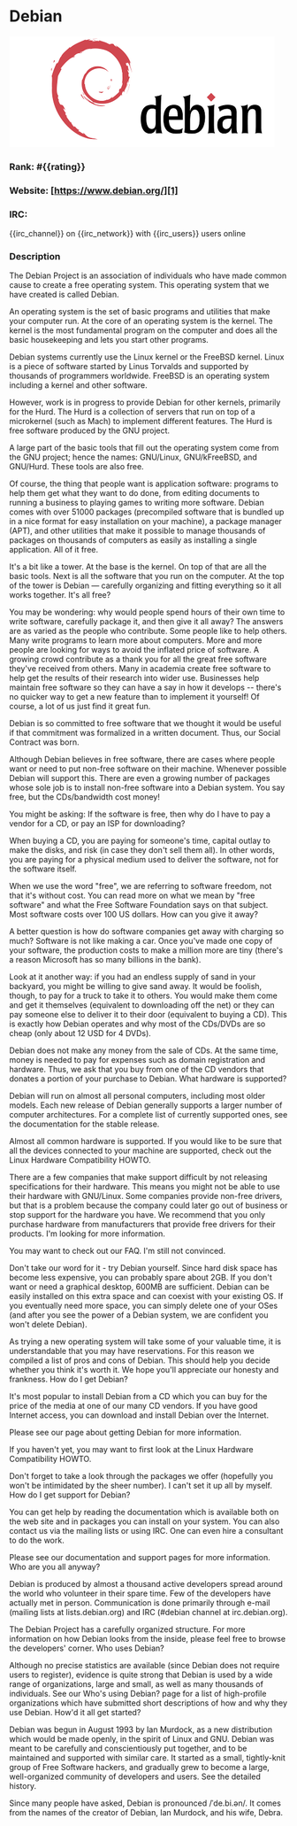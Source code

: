 Debian
===========
[![Debian](/images/debian.png)][1]

### Rank: #{{rating}}

### Website: [https://www.debian.org/][1]

### IRC:
{{irc_channel}} on {{irc_network}} with {{irc_users}} users online

### Description
The Debian Project is an association of individuals who have made common cause to create a free operating system. This operating system that we have created is called Debian.

An operating system is the set of basic programs and utilities that make your computer run. At the core of an operating system is the kernel. The kernel is the most fundamental program on the computer and does all the basic housekeeping and lets you start other programs.

Debian systems currently use the Linux kernel or the FreeBSD kernel. Linux is a piece of software started by Linus Torvalds and supported by thousands of programmers worldwide. FreeBSD is an operating system including a kernel and other software.

However, work is in progress to provide Debian for other kernels, primarily for the Hurd. The Hurd is a collection of servers that run on top of a microkernel (such as Mach) to implement different features. The Hurd is free software produced by the GNU project.

A large part of the basic tools that fill out the operating system come from the GNU project; hence the names: GNU/Linux, GNU/kFreeBSD, and GNU/Hurd. These tools are also free.

Of course, the thing that people want is application software: programs to help them get what they want to do done, from editing documents to running a business to playing games to writing more software. Debian comes with over 51000 packages (precompiled software that is bundled up in a nice format for easy installation on your machine), a package manager (APT), and other utilities that make it possible to manage thousands of packages on thousands of computers as easily as installing a single application. All of it free.

It's a bit like a tower. At the base is the kernel. On top of that are all the basic tools. Next is all the software that you run on the computer. At the top of the tower is Debian — carefully organizing and fitting everything so it all works together.
It's all free?

You may be wondering: why would people spend hours of their own time to write software, carefully package it, and then give it all away? The answers are as varied as the people who contribute. Some people like to help others. Many write programs to learn more about computers. More and more people are looking for ways to avoid the inflated price of software. A growing crowd contribute as a thank you for all the great free software they've received from others. Many in academia create free software to help get the results of their research into wider use. Businesses help maintain free software so they can have a say in how it develops -- there's no quicker way to get a new feature than to implement it yourself! Of course, a lot of us just find it great fun.

Debian is so committed to free software that we thought it would be useful if that commitment was formalized in a written document. Thus, our Social Contract was born.

Although Debian believes in free software, there are cases where people want or need to put non-free software on their machine. Whenever possible Debian will support this. There are even a growing number of packages whose sole job is to install non-free software into a Debian system.
You say free, but the CDs/bandwidth cost money!

You might be asking: If the software is free, then why do I have to pay a vendor for a CD, or pay an ISP for downloading?

When buying a CD, you are paying for someone's time, capital outlay to make the disks, and risk (in case they don't sell them all). In other words, you are paying for a physical medium used to deliver the software, not for the software itself.

When we use the word "free", we are referring to software freedom, not that it's without cost. You can read more on what we mean by "free software" and what the Free Software Foundation says on that subject.
Most software costs over 100 US dollars. How can you give it away?

A better question is how do software companies get away with charging so much? Software is not like making a car. Once you've made one copy of your software, the production costs to make a million more are tiny (there's a reason Microsoft has so many billions in the bank).

Look at it another way: if you had an endless supply of sand in your backyard, you might be willing to give sand away. It would be foolish, though, to pay for a truck to take it to others. You would make them come and get it themselves (equivalent to downloading off the net) or they can pay someone else to deliver it to their door (equivalent to buying a CD). This is exactly how Debian operates and why most of the CDs/DVDs are so cheap (only about 12 USD for 4 DVDs).

Debian does not make any money from the sale of CDs. At the same time, money is needed to pay for expenses such as domain registration and hardware. Thus, we ask that you buy from one of the CD vendors that donates a portion of your purchase to Debian.
What hardware is supported?

Debian will run on almost all personal computers, including most older models. Each new release of Debian generally supports a larger number of computer architectures. For a complete list of currently supported ones, see the documentation for the stable release.

Almost all common hardware is supported. If you would like to be sure that all the devices connected to your machine are supported, check out the Linux Hardware Compatibility HOWTO.

There are a few companies that make support difficult by not releasing specifications for their hardware. This means you might not be able to use their hardware with GNU/Linux. Some companies provide non-free drivers, but that is a problem because the company could later go out of business or stop support for the hardware you have. We recommend that you only purchase hardware from manufacturers that provide free drivers for their products.
I'm looking for more information.

You may want to check out our FAQ.
I'm still not convinced.

Don't take our word for it - try Debian yourself. Since hard disk space has become less expensive, you can probably spare about 2GB. If you don't want or need a graphical desktop, 600MB are sufficient. Debian can be easily installed on this extra space and can coexist with your existing OS. If you eventually need more space, you can simply delete one of your OSes (and after you see the power of a Debian system, we are confident you won't delete Debian).

As trying a new operating system will take some of your valuable time, it is understandable that you may have reservations. For this reason we compiled a list of pros and cons of Debian. This should help you decide whether you think it's worth it. We hope you'll appreciate our honesty and frankness.
How do I get Debian?

It's most popular to install Debian from a CD which you can buy for the price of the media at one of our many CD vendors. If you have good Internet access, you can download and install Debian over the Internet.

Please see our page about getting Debian for more information.

If you haven't yet, you may want to first look at the Linux Hardware Compatibility HOWTO.

Don't forget to take a look through the packages we offer (hopefully you won't be intimidated by the sheer number).
I can't set it up all by myself. How do I get support for Debian?

You can get help by reading the documentation which is available both on the web site and in packages you can install on your system. You can also contact us via the mailing lists or using IRC. One can even hire a consultant to do the work.

Please see our documentation and support pages for more information.
Who are you all anyway?

Debian is produced by almost a thousand active developers spread around the world who volunteer in their spare time. Few of the developers have actually met in person. Communication is done primarily through e-mail (mailing lists at lists.debian.org) and IRC (#debian channel at irc.debian.org).

The Debian Project has a carefully organized structure. For more information on how Debian looks from the inside, please feel free to browse the developers' corner.
Who uses Debian?

Although no precise statistics are available (since Debian does not require users to register), evidence is quite strong that Debian is used by a wide range of organizations, large and small, as well as many thousands of individuals. See our Who's using Debian? page for a list of high-profile organizations which have submitted short descriptions of how and why they use Debian.
How'd it all get started?

Debian was begun in August 1993 by Ian Murdock, as a new distribution which would be made openly, in the spirit of Linux and GNU. Debian was meant to be carefully and conscientiously put together, and to be maintained and supported with similar care. It started as a small, tightly-knit group of Free Software hackers, and gradually grew to become a large, well-organized community of developers and users. See the detailed history.

Since many people have asked, Debian is pronounced /ˈde.bi.ən/. It comes from the names of the creator of Debian, Ian Murdock, and his wife, Debra.

[1]: https://www.debian.org/ "Debian"
